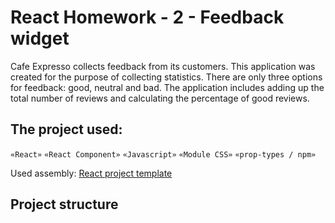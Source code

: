 # React Homework - 2 - Feedback widget 

Cafe Expresso collects feedback from its customers. This application was created for the purpose of collecting statistics. There are only three options for feedback: good, neutral and bad. The application includes adding up the total number of reviews and calculating the percentage of good reviews.

## The project used:

`«React»`
`«React Component»`
`«Javascript»`
`«Module CSS»`
`«prop-types / npm»`

Used assembly: [React project template](https://github.com/goitacademy/react-homework-template#readme)

## Project structure
